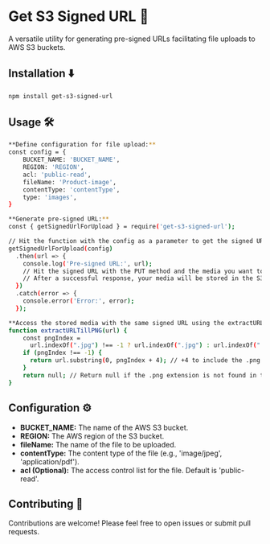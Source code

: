 # Get S3 Signed URL 🚀

A versatile utility for generating pre-signed URLs facilitating file uploads to AWS S3 buckets.

## Installation ⬇️

```bash
npm install get-s3-signed-url
```

## Usage 🛠️
```bash
**Define configuration for file upload:**
const config = {
    BUCKET_NAME: 'BUCKET_NAME',
    REGION: 'REGION',
    acl: 'public-read',
    fileName: 'Product-image',
    contentType: 'contentType',
    type: 'images',
}

**Generate pre-signed URL:**
const { getSignedUrlForUpload } = require('get-s3-signed-url');

// Hit the function with the config as a parameter to get the signed URL
getSignedUrlForUpload(config)
  .then(url => {
    console.log('Pre-signed URL:', url);
    // Hit the signed URL with the PUT method and the media you want to upload
    // After a successful response, your media will be stored in the S3 bucket
  })
  .catch(error => {
    console.error('Error:', error);
  });

**Access the stored media with the same signed URL using the extractURLTillPNG function:**
function extractURLTillPNG(url) {
    const pngIndex =
      url.indexOf(".jpg") !== -1 ? url.indexOf(".jpg") : url.indexOf(".png");
    if (pngIndex !== -1) {
      return url.substring(0, pngIndex + 4); // +4 to include the .png extension
    }
    return null; // Return null if the .png extension is not found in the URL
}
```
## Configuration ⚙️
- **BUCKET_NAME:** The name of the AWS S3 bucket.
- **REGION:** The AWS region of the S3 bucket.
- **fileName:** The name of the file to be uploaded.
- **contentType:** The content type of the file (e.g., 'image/jpeg', 'application/pdf').
- **acl (Optional):** The access control list for the file. Default is 'public-read'.


## Contributing 🤝
Contributions are welcome! Please feel free to open issues or submit pull requests.